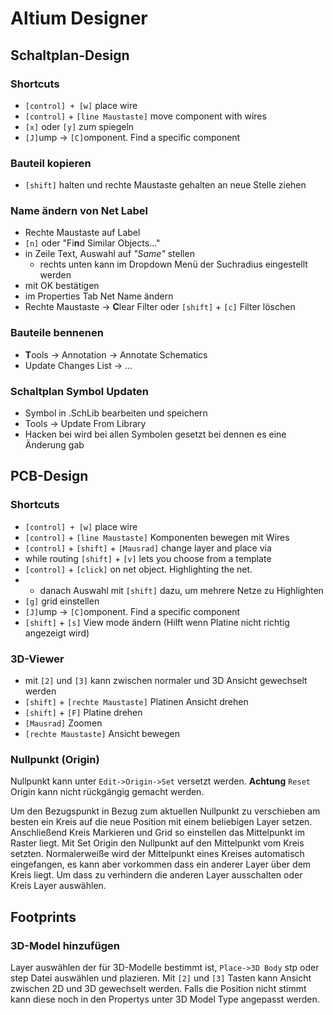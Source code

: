 # Altium Designer

## Schaltplan-Design

### Shortcuts

- `[control] + [w]` place wire
- `[control]`  + `[line Maustaste]` move component with wires
- `[x]` oder `[y]` zum spiegeln
- `[J]`ump -> `[C]`omponent. Find a specific component

### Bauteil kopieren

- `[shift]` halten und rechte Maustaste gehalten an neue Stelle ziehen

### Name ändern von Net Label

- Rechte Maustaste auf Label
- `[n]` oder "Fi**n**d Similar Objects..."
- in Zeile Text, Auswahl auf *"Same"* stellen
  - rechts unten kann im Dropdown Menü der Suchradius eingestellt werden
- mit OK bestätigen
- im Properties Tab Net Name ändern
- Rechte Maustaste -> **C**lear Filter oder `[shift]` + `[c]` Filter löschen

### Bauteile bennenen

- **T**ools -> Annotation -> Annotate Schematics
- Update Changes List -> ...

### Schaltplan Symbol Updaten

- Symbol in .SchLib bearbeiten und speichern
- Tools -> Update From Library
- Hacken bei wird bei allen Symbolen gesetzt bei dennen es eine Änderung gab

## PCB-Design

### Shortcuts

- `[control] + [w]` place wire
- `[control]` + `[line Maustaste]` Komponenten bewegen mit Wires
- `[control]` + `[shift]` + `[Mausrad]` change layer and place via
- while routing `[shift]` + `[v]` lets you choose from a template
- `[control]` + `[click]` on net object. Highlighting the net.
- - danach Auswahl mit `[shift]` dazu, um mehrere Netze zu Highlighten
- `[g]` grid einstellen
- `[J]`ump -> `[C]`omponent. Find a specific component
- `[shift]` + `[s]` View mode ändern (Hilft wenn Platine nicht richtig angezeigt wird)

### 3D-Viewer

- mit `[2]` und `[3]` kann zwischen normaler und 3D Ansicht gewechselt werden
- `[shift]` + `[rechte Maustaste]` Platinen Ansicht drehen
- `[shift]` + `[F]` Platine drehen
- `[Mausrad]` Zoomen
- `[rechte Maustaste]` Ansicht bewegen

### Nullpunkt (Origin)

Nullpunkt kann unter `Edit->Origin->Set` versetzt werden. **Achtung** `Reset` Origin kann nicht rückgängig gemacht werden. 

Um den Bezugspunkt in Bezug zum aktuellen Nullpunkt zu verschieben am besten ein Kreis auf die neue Position mit einem beliebigen Layer setzen. Anschließend Kreis Markieren und Grid so einstellen das Mittelpunkt im Raster liegt. Mit Set Origin den Nullpunkt auf den Mittelpunkt vom Kreis setzten. Normalerweiße wird der Mittelpunkt eines Kreises automatisch eingefangen, es kann aber vorkommen dass ein anderer Layer über dem Kreis liegt. Um dass zu verhindern die anderen Layer ausschalten oder Kreis Layer auswählen.

## Footprints

### 3D-Model hinzufügen

Layer auswählen der für 3D-Modelle bestimmt ist, `Place->3D Body` stp oder step Datei auswählen und plazieren. Mit `[2]` und `[3]` Tasten kann Ansicht zwischen 2D und 3D gewechselt werden. Falls die Position nicht stimmt kann diese noch in den Propertys unter 3D Model Type angepasst werden.
